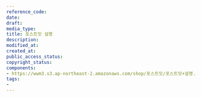 ```yaml
---
reference_code: 
date: 
draft: 
media_type: 
title: 포스트잇 설명
description: 
modified_at: 
created_at: 
public_access_status: 
copyright_status: 
components:
- https://wwm3.s3.ap-northeast-2.amazonaws.com/shop/포스트잇/포스트잇+설명.psd
tags:
- 
---
```

